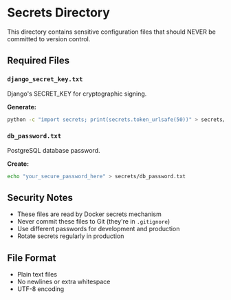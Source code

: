 # Secrets Directory

This directory contains sensitive configuration files that should NEVER be committed to version control.

## Required Files

### `django_secret_key.txt`
Django's SECRET_KEY for cryptographic signing.

**Generate:**
```bash
python -c "import secrets; print(secrets.token_urlsafe(50))" > secrets/django_secret_key.txt
```

### `db_password.txt`
PostgreSQL database password.

**Create:**
```bash
echo "your_secure_password_here" > secrets/db_password.txt
```

## Security Notes

- These files are read by Docker secrets mechanism
- Never commit these files to Git (they're in `.gitignore`)
- Use different passwords for development and production
- Rotate secrets regularly in production

## File Format

- Plain text files
- No newlines or extra whitespace
- UTF-8 encoding
